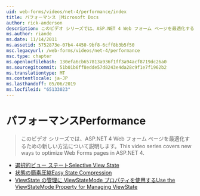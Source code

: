 ```yaml
---
uid: web-forms/videos/net-4/performance/index
title: パフォーマンス |Microsoft Docs
author: rick-anderson
description: このビデオ シリーズでは、ASP.NET 4 Web フォーム ページを最適化するための新しい方法について説明します。
ms.author: riande
ms.date: 11/14/2011
ms.assetid: 5752873e-07b4-4450-9bf8-6cff8b3b5f50
msc.legacyurl: /web-forms/videos/net-4/performance
msc.type: chapter
ms.openlocfilehash: 130efa6cb657813a936f1ff3a94acf8719dc26a0
ms.sourcegitcommit: 51b01b6ff8edde57d8243e4da28c9f1e7f1962b2
ms.translationtype: MT
ms.contentlocale: ja-JP
ms.lasthandoff: 05/06/2019
ms.locfileid: "65133023"
---
```

# <a name="performance"></a><span data-ttu-id="44908-103">パフォーマンス</span><span class="sxs-lookup"><span data-stu-id="44908-103">Performance</span></span>

> <span data-ttu-id="44908-104">このビデオ シリーズでは、ASP.NET 4 Web フォーム ページを最適化するための新しい方法について説明します。</span><span class="sxs-lookup"><span data-stu-id="44908-104">This video series covers new ways to optimize Web Forms pages in ASP.NET 4.</span></span>

- [<span data-ttu-id="44908-105">選択的ビュー ステート</span><span class="sxs-lookup"><span data-stu-id="44908-105">Selective View State</span></span>](aspnet-4-quick-hit-selective-view-state.md)
- [<span data-ttu-id="44908-106">状態の簡素圧縮</span><span class="sxs-lookup"><span data-stu-id="44908-106">Easy State Compression</span></span>](aspnet-4-quick-hit-easy-state-compression.md)
- [<span data-ttu-id="44908-107">ViewState の管理に ViewStateMode プロパティを使用する</span><span class="sxs-lookup"><span data-stu-id="44908-107">Use the ViewStateMode Property for Managing ViewState</span></span>](how-do-i-use-the-viewstatemode-property-for-managing-viewstate.md)
